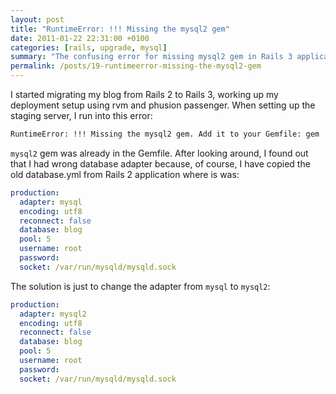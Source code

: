 ```yaml
---
layout: post
title: "RuntimeError: !!! Missing the mysql2 gem"
date: 2011-01-22 22:31:00 +0100
categories: [rails, upgrade, mysql]
summary: "The confusing error for missing mysql2 gem in Rails 3 application is actually a database.yml config issue."
permalink: /posts/19-runtimeerror-missing-the-mysql2-gem
---
```


I started migrating my blog from Rails 2 to Rails 3, working up my deployment setup using rvm and phusion passenger. When setting up the staging server, I run into this error:

```bash
RuntimeError: !!! Missing the mysql2 gem. Add it to your Gemfile: gem 'mysql2'
```

`mysql2` gem was already in the Gemfile. After looking around, I found out that I had wrong database adapter because, of course, I have copied the old database.yml from Rails 2 application where is was:

```yaml
production:
  adapter: mysql
  encoding: utf8
  reconnect: false
  database: blog
  pool: 5
  username: root
  password: 
  socket: /var/run/mysqld/mysqld.sock
```

The solution is just to change the adapter from `mysql` to `mysql2`:

```yaml
production:
  adapter: mysql2
  encoding: utf8
  reconnect: false
  database: blog
  pool: 5
  username: root
  password: 
  socket: /var/run/mysqld/mysqld.sock
```

